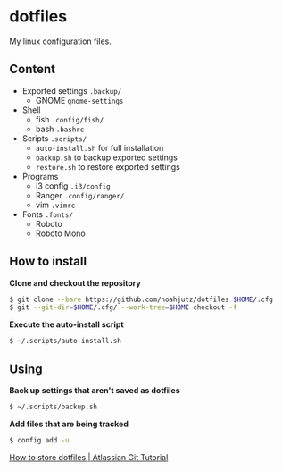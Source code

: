 # dotfiles
My linux configuration files.

## Content
- Exported settings `.backup/`
    - GNOME `gnome-settings`
- Shell
    - fish `.config/fish/`
    - bash `.bashrc`
- Scripts `.scripts/`
    - `auto-install.sh` for full installation
    - `backup.sh` to backup exported settings
    - `restore.sh` to restore exported settings
- Programs
    - i3 config `.i3/config`
    - Ranger `.config/ranger/`
    - vim  `.vimrc`
- Fonts `.fonts/`
    - Roboto
    - Roboto Mono

## How to install
**Clone and checkout the repository**
```sh
$ git clone --bare https://github.com/noahjutz/dotfiles $HOME/.cfg
$ git --git-dir=$HOME/.cfg/ --work-tree=$HOME checkout -f
```
**Execute the auto-install script**
```sh
$ ~/.scripts/auto-install.sh
```

## Using
**Back up settings that aren't saved as dotfiles**
```sh
$ ~/.scripts/backup.sh
```

**Add files that are being tracked**
```sh
$ config add -u
```
[How to store dotfiles | Atlassian Git Tutorial](https://www.atlassian.com/git/tutorials/dotfiles)
